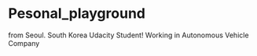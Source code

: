 # Pesonal_playground

from Seoul. South Korea
Udacity Student! 
Working in Autonomous Vehicle Company

